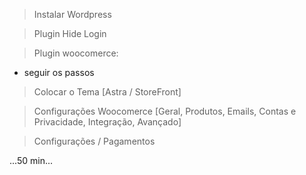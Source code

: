 > Instalar Wordpress

> Plugin Hide Login

> Plugin woocomerce:

   - seguir os passos

> Colocar o Tema [Astra / StoreFront]

> Configurações Woocomerce [Geral, Produtos, Emails, Contas e Privacidade, Integração, Avançado]

> Configurações / Pagamentos


...50 min...